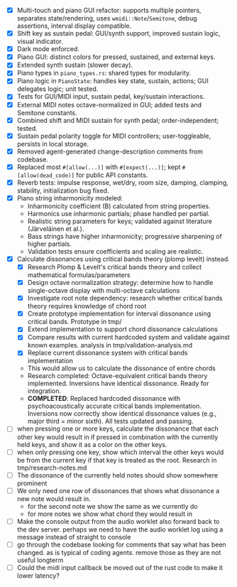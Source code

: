 - [x] Multi-touch and piano GUI refactor: supports multiple pointers, separates state/rendering, uses `wmidi::Note`/`Semitone`, debug assertions, interval display compatible.
- [x] Shift key as sustain pedal: GUI/synth support, improved sustain logic, visual indicator.
- [x] Dark mode enforced.
- [x] Piano GUI: distinct colors for pressed, sustained, and external keys.
- [x] Extended synth sustain (slower decay).
- [x] Piano types in `piano_types.rs`: shared types for modularity.
- [x] Piano logic in `PianoState`: handles key state, sustain, actions; GUI delegates logic; unit tested.
- [x] Tests for GUI/MIDI input, sustain pedal, key/sustain interactions.
- [x] External MIDI notes octave-normalized in GUI; added tests and Semitone constants.
- [x] Combined shift and MIDI sustain for synth pedal; order-independent; tested.
- [x] Sustain pedal polarity toggle for MIDI controllers; user-toggleable, persists in local storage.
- [x] Removed agent-generated change-description comments from codebase.
- [x] Replaced most `#[allow(...)]` with `#[expect(...)]`; kept `#[allow(dead_code)]` for public API constants.
- [x] Reverb tests: impulse response, wet/dry, room size, damping, clamping, stability, initialization bug fixed.
- [x] Piano string inharmonicity modeled:
  - Inharmonicity coefficient (B) calculated from string properties.
  - Harmonics use inharmonic partials; phase handled per partial.
  - Realistic string parameters for keys; validated against literature (Järveläinen et al.).
  - Bass strings have higher inharmonicity; progressive sharpening of higher partials.
  - Validation tests ensure coefficients and scaling are realistic.
- [x] Calculate dissonances using critical bands theory (plomp levelt) instead.
    - [x] Research Plomp & Levelt's critical bands theory and collect mathematical formulas/parameters
    - [x] Design octave normalization strategy: determine how to handle single-octave display with multi-octave calculations
    - [x] Investigate root note dependency: research whether critical bands theory requires knowledge of chord root
    - [x] Create prototype implementation for interval dissonance using critical bands. Prototype in tmp/
    - [x] Extend implementation to support chord dissonance calculations
    - [x] Compare results with current hardcoded system and validate against known examples. analysis in tmp/validation-analysis.md
    - [x] Replace current dissonance system with critical bands implementation
    - This would allow us to calculate the dissonance of entire chords
    - Research completed: Octave-equivalent critical bands theory implemented. Inversions have identical dissonance. Ready for integration.
    - **COMPLETED**: Replaced hardcoded dissonance with psychoacoustically accurate critical bands implementation. Inversions now correctly show identical dissonance values (e.g., major third = minor sixth). All tests updated and passing.
- [ ] when pressing one or more keys, calculate the dissonance that each other key would result in if pressed in combination with the currently held keys, and show it as a color on the other keys.
- [ ] when only pressing one key, show which interval the other keys would be from the current key if that key is treated as the root. Research in tmp/research-notes.md
- [ ] The dissonance of the currently held notes should show somewhere prominent
- [ ] We only need one row of dissonances that shows what dissonance a new note would result in.
    - for the second note we show the same as we currently do
    - for more notes we show what chord they would result in
- [ ] Make the console output from the audio worklet also forward back to the dev server. perhaps we need to have the audio worklet log using a message instead of straight to console
- [ ] go through the codebase looking for comments that say what has been changed. as is typical of coding agents. remove those as they are not useful longterm
- [ ] Could the midi input callback be moved out of the rust code to make it lower latency?
